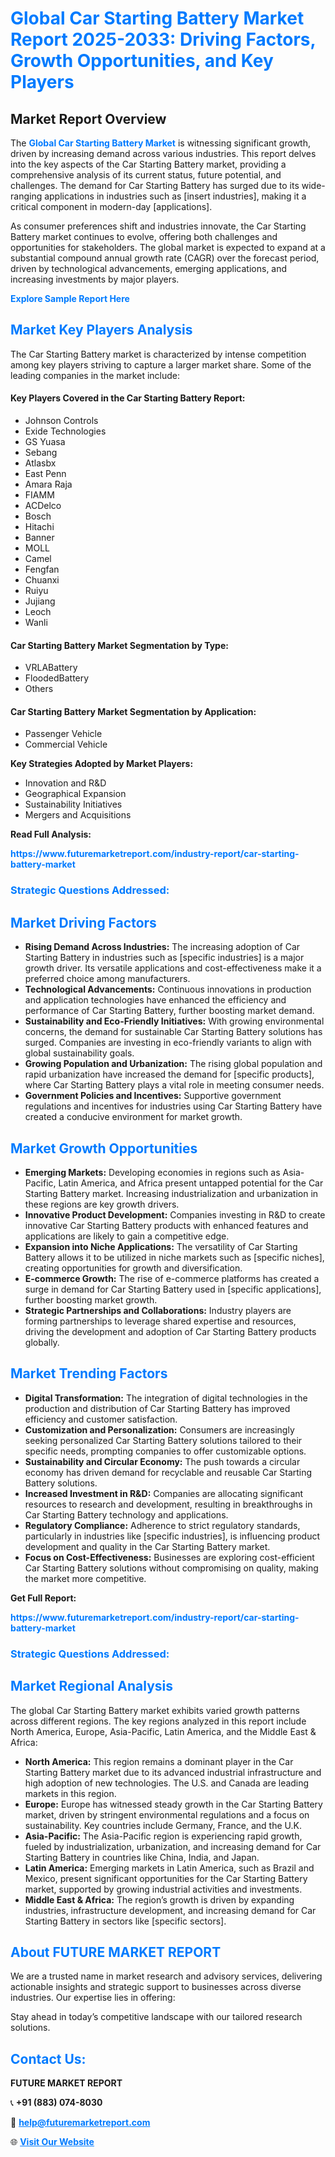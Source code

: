 <h1 style="color: #007BFF;">Global Car Starting Battery Market Report 2025-2033: Driving Factors, Growth Opportunities, and Key Players</h1>

<section id="overview">
<h2>Market Report Overview</h2>
<p>The <a href="https://www.futuremarketreport.com/industry-report/car-starting-battery-market" style="color: #007BFF; text-decoration: none;"><strong>Global Car Starting Battery Market</strong></a> is witnessing significant growth, driven by increasing demand across various industries. This report delves into the key aspects of the Car Starting Battery market, providing a comprehensive analysis of its current status, future potential, and challenges. The demand for Car Starting Battery has surged due to its wide-ranging applications in industries such as [insert industries], making it a critical component in modern-day [applications].</p>
<p>As consumer preferences shift and industries innovate, the Car Starting Battery market continues to evolve, offering both challenges and opportunities for stakeholders. The global market is expected to expand at a substantial compound annual growth rate (CAGR) over the forecast period, driven by technological advancements, emerging applications, and increasing investments by major players.</p>
</section>

<section id="overview">
<p><a href="https://www.futuremarketreport.com/request-sample/reportId=41280" style="color: #007BFF; text-decoration: none;"><strong>Explore Sample Report Here</strong></a></p>
</section>

<section id="key-players">
<h2 style="color: #007BFF;">Market Key Players Analysis</h2>
<p>The Car Starting Battery market is characterized by intense competition among key players striving to capture a larger market share. Some of the leading companies in the market include:</p>
<h4>Key Players Covered in the Car Starting Battery Report:</h4>
<ul><li>Johnson Controls</li><li>Exide Technologies</li><li>GS Yuasa</li><li>Sebang</li><li>Atlasbx</li><li>East Penn</li><li>Amara Raja</li><li>FIAMM</li><li>ACDelco</li><li>Bosch</li><li>Hitachi</li><li>Banner</li><li>MOLL</li><li>Camel</li><li>Fengfan</li><li>Chuanxi</li><li>Ruiyu</li><li>Jujiang</li><li>Leoch</li><li>Wanli</li></ul>
<h4>Car Starting Battery Market Segmentation by Type:</h4>
<ul><li>VRLABattery</li><li>FloodedBattery</li><li>Others</li></ul>

<h4>Car Starting Battery Market Segmentation by Application:</h4>
<ul><li>Passenger Vehicle</li><li>Commercial Vehicle</li></ul>
<p><strong>Key Strategies Adopted by Market Players:</strong></p>
<ul>
<li>Innovation and R&D</li>
<li>Geographical Expansion</li>
<li>Sustainability Initiatives</li>
<li>Mergers and Acquisitions</li>
</ul>
</section>

<section>
<p><strong>Read Full Analysis: </strong></p><a href="https://www.futuremarketreport.com/industry-report/car-starting-battery-market" style="color: #007BFF; text-decoration: none;"><strong>https://www.futuremarketreport.com/industry-report/car-starting-battery-market</strong></a>
<h3 style="color: #007BFF;">Strategic Questions Addressed:</h3>
</section>

<section id="driving-factors">
<h2 style="color: #007BFF;">Market Driving Factors</h2>
<ul>
<li><strong>Rising Demand Across Industries:</strong> The increasing adoption of Car Starting Battery in industries such as [specific industries] is a major growth driver. Its versatile applications and cost-effectiveness make it a preferred choice among manufacturers.</li>
<li><strong>Technological Advancements:</strong> Continuous innovations in production and application technologies have enhanced the efficiency and performance of Car Starting Battery, further boosting market demand.</li>
<li><strong>Sustainability and Eco-Friendly Initiatives:</strong> With growing environmental concerns, the demand for sustainable Car Starting Battery solutions has surged. Companies are investing in eco-friendly variants to align with global sustainability goals.</li>
<li><strong>Growing Population and Urbanization:</strong> The rising global population and rapid urbanization have increased the demand for [specific products], where Car Starting Battery plays a vital role in meeting consumer needs.</li>
<li><strong>Government Policies and Incentives:</strong> Supportive government regulations and incentives for industries using Car Starting Battery have created a conducive environment for market growth.</li>
</ul>
</section>

<section id="growth-opportunities">
<h2 style="color: #007BFF;">Market Growth Opportunities</h2>
<ul>
<li><strong>Emerging Markets:</strong> Developing economies in regions such as Asia-Pacific, Latin America, and Africa present untapped potential for the Car Starting Battery market. Increasing industrialization and urbanization in these regions are key growth drivers.</li>
<li><strong>Innovative Product Development:</strong> Companies investing in R&D to create innovative Car Starting Battery products with enhanced features and applications are likely to gain a competitive edge.</li>
<li><strong>Expansion into Niche Applications:</strong> The versatility of Car Starting Battery allows it to be utilized in niche markets such as [specific niches], creating opportunities for growth and diversification.</li>
<li><strong>E-commerce Growth:</strong> The rise of e-commerce platforms has created a surge in demand for Car Starting Battery used in [specific applications], further boosting market growth.</li>
<li><strong>Strategic Partnerships and Collaborations:</strong> Industry players are forming partnerships to leverage shared expertise and resources, driving the development and adoption of Car Starting Battery products globally.</li>
</ul>
</section>

<section id="trending-factors">
<h2 style="color: #007BFF;">Market Trending Factors</h2>
<ul>
<li><strong>Digital Transformation:</strong> The integration of digital technologies in the production and distribution of Car Starting Battery has improved efficiency and customer satisfaction.</li>
<li><strong>Customization and Personalization:</strong> Consumers are increasingly seeking personalized Car Starting Battery solutions tailored to their specific needs, prompting companies to offer customizable options.</li>
<li><strong>Sustainability and Circular Economy:</strong> The push towards a circular economy has driven demand for recyclable and reusable Car Starting Battery solutions.</li>
<li><strong>Increased Investment in R&D:</strong> Companies are allocating significant resources to research and development, resulting in breakthroughs in Car Starting Battery technology and applications.</li>
<li><strong>Regulatory Compliance:</strong> Adherence to strict regulatory standards, particularly in industries like [specific industries], is influencing product development and quality in the Car Starting Battery market.</li>
<li><strong>Focus on Cost-Effectiveness:</strong> Businesses are exploring cost-efficient Car Starting Battery solutions without compromising on quality, making the market more competitive.</li>
</ul>
</section>

<section>
<p><strong>Get Full Report: </strong></p><a href="https://www.futuremarketreport.com/industry-report/car-starting-battery-market" style="color: #007BFF; text-decoration: none;"><strong>https://www.futuremarketreport.com/industry-report/car-starting-battery-market</strong></a>
<h3 style="color: #007BFF;">Strategic Questions Addressed:</h3>
</section>


<section id="regional-analysis">
<h2 style="color: #007BFF;">Market Regional Analysis</h2>
<p>The global Car Starting Battery market exhibits varied growth patterns across different regions. The key regions analyzed in this report include North America, Europe, Asia-Pacific, Latin America, and the Middle East & Africa:</p>
<ul>
<li><strong>North America:</strong> This region remains a dominant player in the Car Starting Battery market due to its advanced industrial infrastructure and high adoption of new technologies. The U.S. and Canada are leading markets in this region.</li>
<li><strong>Europe:</strong> Europe has witnessed steady growth in the Car Starting Battery market, driven by stringent environmental regulations and a focus on sustainability. Key countries include Germany, France, and the U.K.</li>
<li><strong>Asia-Pacific:</strong> The Asia-Pacific region is experiencing rapid growth, fueled by industrialization, urbanization, and increasing demand for Car Starting Battery in countries like China, India, and Japan.</li>
<li><strong>Latin America:</strong> Emerging markets in Latin America, such as Brazil and Mexico, present significant opportunities for the Car Starting Battery market, supported by growing industrial activities and investments.</li>
<li><strong>Middle East & Africa:</strong> The region’s growth is driven by expanding industries, infrastructure development, and increasing demand for Car Starting Battery in sectors like [specific sectors].</li>
</ul>
</section>

<footer>
<h2 style="color: #007BFF;">About FUTURE MARKET REPORT</h2>
<p>We are a trusted name in market research and advisory services, delivering actionable insights and strategic support to businesses across diverse industries. Our expertise lies in offering:</p>

<p>Stay ahead in today’s competitive landscape with our tailored research solutions.</p>

<h2 style="color: #007BFF;">Contact Us:</h2>
<p><strong>FUTURE MARKET REPORT</strong></p>
<p>📞 <strong>+91 (883) 074-8030</strong></p>
<p>📧 <strong><a href="mailto:help@futuremarketreport.com" style="color: #007BFF;">help@futuremarketreport.com</a></strong></p>
<p>🌐 <strong><a href="https://www.futuremarketreport.com/" style="color: #007BFF;">Visit Our Website</a></strong></p>
</footer>